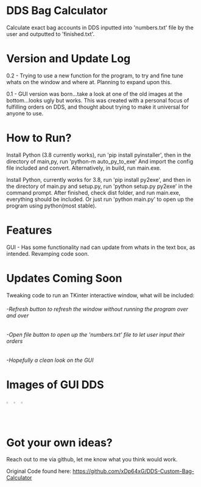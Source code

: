 # DDS Bag Calculator
 Calculate exact bag accounts in DDS inputted into 'numbers.txt' file by the user and outputted to 'finished.txt'.

# Version and Update Log
 0.2 - Trying to use a new function for the program, to try and fine tune whats on the window and where at. Planning to expand upon this.

 0.1 - GUI version was born...take a look at one of the old images at the bottom...looks ugly but works. This was created with a personal focus of fulfilling orders on DDS, and thought about trying to make it universal for anyone to use.

# How to Run?
 Install Python (3.8 currently works), run 'pip install pyinstaller', then in the directory of main,py, run 'python-m auto_py_to_exe' And import the config file included and convert. Alternatively, in build, run main.exe.
 
 Install Python, currently works for 3.8, run 'pip install py2exe', and then in the directory of main.py and setup.py, run 'python setup.py py2exe' in the command prompt. After finished, check dist folder, and run main.exe, everything should be included. Or just run 'python main.py' to open up the program using python(most stable).
 

# Features
 GUI - Has some functionality nad can update from whats in the text box, as intended. Revamping code soon.

# Updates Coming Soon
 Tweaking code to run an TKinter interactive window, what will be included:
###### -Refresh button to refresh the window without running the program over and over
######  -Open file button to open up the 'numbers.txt' file to let user input their orders
######  -Hopefully a clean look on the GUI

# Images of GUI DDS
<div style ="width:60px ; height:60px">
<img src = 'https://snipboard.io/yRgnrH.jpg' alt="Intro of Program" width="25%" height="25%">
<img src = 'https://snipboard.io/5wYRr8.jpg' alt="Update Program" width="25%" height="25%">
<img src = 'https://snipboard.io/Xm47ih.jpg' alt="New data" width="25%" height="25%">

</div>

# Got your own ideas?
Reach out to me via github, let me know what you think would work.

Original Code found here: https://github.com/xDp64xG/DDS-Custom-Bag-Calculator
